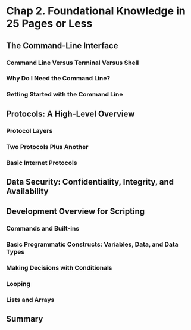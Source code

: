 # Chap 2. Foundational Knowledge in 25 Pages or Less

## The Command-Line Interface

### Command Line Versus Terminal Versus Shell

### Why Do I Need the Command Line?

### Getting Started with the Command Line

## Protocols: A High-Level Overview

### Protocol Layers

### Two Protocols Plus Another

### Basic Internet Protocols

## Data Security: Confidentiality, Integrity, and Availability

## Development Overview for Scripting

### Commands and Built-ins

### Basic Programmatic Constructs: Variables, Data, and Data Types

### Making Decisions with Conditionals

### Looping

### Lists and Arrays

## Summary
